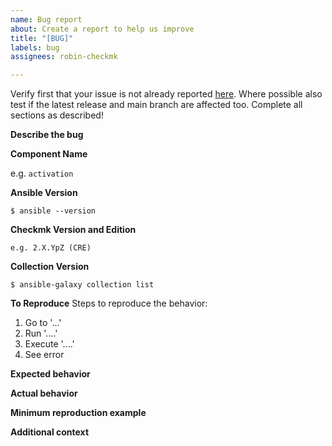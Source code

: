 ```yaml
---
name: Bug report
about: Create a report to help us improve
title: "[BUG]"
labels: bug
assignees: robin-checkmk

---
```


Verify first that your issue is not already reported [here](https://github.com/tribe29/ansible-collection-tribe29.checkmk/issues?q=is%3Aissue+is%3Aopen+sort%3Aupdated-desc).
Where possible also test if the latest release and main branch are affected too.
Complete all sections as described!

**Describe the bug**
<!--  A clear and concise description of what the bug is. -->

**Component Name**
<!--  Write the short name of the module or plugin below, use your best guess if unsure. -->
e.g. `activation`

**Ansible Version**
<!-- Paste verbatim output from `ansible --version` between triple backticks. -->
```console
$ ansible --version

```

**Checkmk Version and Edition**
<!-- Paste the version string, that can be found in the 'Help' menu. Please make sure to include the edition!-->
```console
e.g. 2.X.YpZ (CRE)
```

**Collection Version**
<!-- Paste verbatim output from`ansible-galaxy collection list` between triple backticks. -->
```console
$ ansible-galaxy collection list

```

**To Reproduce**
Steps to reproduce the behavior:
1. Go to '...'
2. Run '....'
3. Execute '....'
4. See error

**Expected behavior**
<!-- A clear and concise description of what you expected to happen. -->

**Actual behavior**
<!-- A clear and concise description of what actually happens. -->

**Minimum reproduction example**
<!-- If you can, please provide a minimum example of your configuration. This really helps us quickly understand the situation. -->

**Additional context**
<!-- Add any other context, e.g. OS information about control and managed node, screenshots or background information about the problem. -->
